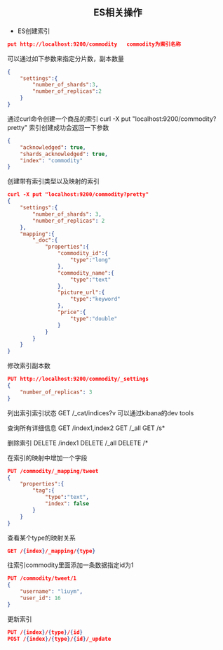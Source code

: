 <h2><center>ES相关操作</center></h2>

* ES创建索引

~~~json
put http://localhost:9200/commodity   commodity为索引名称
~~~
可以通过如下参数来指定分片数，副本数量

~~~json
{
	"settings":{
		"number_of_shards":3,
		"number_of_replicas":2
	}
}
~~~
通过curl命令创建一个商品的索引
curl -X put "localhost:9200/commodity?pretty"
索引创建成功会返回一下参数

~~~json
{
	"acknowledged": true,
	"shards_acknowledged": true,
	"index": "commodity"
}
~~~
创建带有索引类型以及映射的索引

~~~json
curl -X put "localhost:9200/commodity?pretty"
{
	"settings":{
		"number_of_shards": 3,
		"number_of_replicas": 2
	},
	"mapping":{
		"_doc":{
			"properties":{
				"commodity_id":{
					"type":"long"
				},
				"commodity_name":{
					"type":"text"
				},
				"picture_url":{
					"type":"keyword"
				},
				"price":{
					"type":"double"
				}
			}
		}
	}
}
~~~
修改索引副本数

~~~json
PUT http://localhost:9200/commodity/_settings
{
	"number_of_replicas": 3
}
~~~

列出索引索引状态
GET /_cat/indices?v
可以通过kibana的dev tools

查询所有详细信息
GET /index1,index2
GET /_all
GET /s*

删除索引
DELETE /index1
DELETE /_all
DELETE /*

在索引的映射中增加一个字段

~~~json
PUT /commodity/_mapping/tweet
{
	"properties":{
		"tag":{
			"type":"text",
			"index": false
		}
	}
}
~~~

查看某个type的映射关系

~~~json
GET /{index}/_mapping/{type}
~~~
往索引commodity里面添加一条数据指定id为1

~~~json
PUT /commodity/tweet/1
{
	"username": "liuym",
	"user_id": 16
}
~~~
更新索引

~~~json
PUT /{index}/{type}/{id}
POST /{index}/{type}/{id}/_update
~~~
